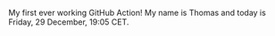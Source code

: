 My first ever working GitHub Action!
My name is Thomas and today is Friday, 29 December, 19:05 CET. 
